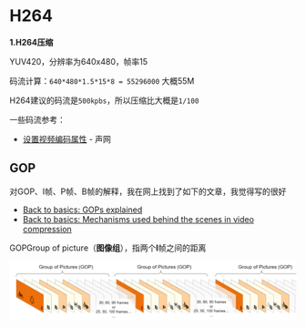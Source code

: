# H264

**1.H264压缩**

YUV420，分辨率为640x480，帧率15

码流计算：`640*480*1.5*15*8 = 55296000` 大概55M

H264建议的码流是`500kpbs`，所以压缩比大概是`1/100`



一些码流参考：

+ [设置视频编码属性](https://docs.agora.io/cn/Video/video_profile_android?platform=Android) - 声网



## GOP

对GOP、I帧、P帧、B帧的解释，我在网上找到了如下的文章，我觉得写的很好

+ [Back to basics: GOPs explained](https://aws.amazon.com/cn/blogs/media/part-1-back-to-basics-gops-explained/)
+ [Back to basics: Mechanisms used behind the scenes in video compression](https://aws.amazon.com/cn/blogs/media/back-to-basic-what-mechanisms-are-used-behind-the-scenes-in-video-compression/)

GOPGroup of picture（**图像组**），指两个**I**帧之间的距离

![071](https://github.com/winfredzen/VideoAudio/blob/main/Basic/image/071.png)

